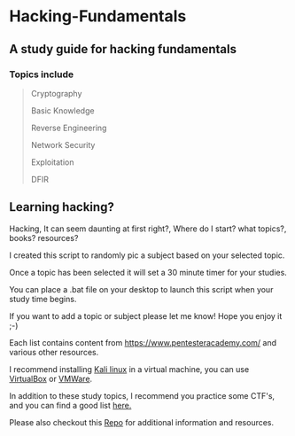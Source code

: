 # Hacking-Fundamentals

## A study guide for hacking fundamentals

### Topics include

>Cryptography
>
>Basic Knowledge 
>
>Reverse Engineering 
>
>Network Security 
>
>Exploitation
>
>DFIR

## Learning hacking? 

Hacking, It can seem daunting at first right?, Where do I start? what topics?, books? resources?

I created this script to randomly pic a subject based on your selected topic. 

Once a topic has been selected it will set a 30 minute timer for your studies.

You can place a .bat file on your desktop to launch this script when your study time begins.

If you want to add a topic or subject please let me know! Hope you enjoy it ;-)

Each list contains content from https://www.pentesteracademy.com/ and various other resources.

I recommend installing [Kali linux](https://www.offensive-security.com/kali-linux-vm-vmware-virtualbox-image-download/) in a virtual machine, you can use [VirtualBox](https://www.virtualbox.org/) or [VMWare](https://www.vmware.com/ca/products/workstation-pro.html).

In addition to these study topics, I recommend you practice some CTF's, and you can find a good list [here.](https://github.com/ryancollins-dev/tips-n-tricks/tree/main/Wargames)

Please also checkout this [Repo](https://github.com/ryancollins-dev/tips-n-tricks) for additional information and resources.